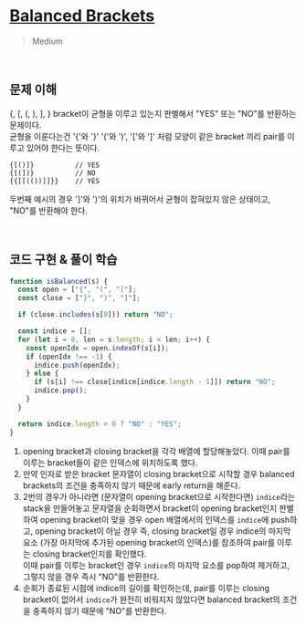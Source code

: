 # [Balanced Brackets](https://www.hackerrank.com/challenges/balanced-brackets/problem?isFullScreen=true)

> Medium

<br />

## 문제 이해

{, [, (, ), ], } bracket이 균형을 이루고 있는지 판별해서 "YES" 또는 "NO"를 반환하는 문제이다.  
균형을 이룬다는건 '{'와 '}' '('와 ')', '['와 ']' 처럼 모양이 같은 bracket 끼리 pair를 이루고 있어야 한다는 뜻이다.

```
{[()]}          // YES
{[(])}          // NO
{{[[(())]]}}    // YES
```

두번째 예시의 경우 ']'와 ')'의 위치가 바뀌어서 균형이 잡혀있지 않은 상태이고, "NO"를 반환해야 한다.

<br />

## 코드 구현 & 풀이 학습

```js
function isBalanced(s) {
  const open = ["{", "(", "["];
  const close = ["}", ")", "]"];

  if (close.includes(s[0])) return "NO";

  const indice = [];
  for (let i = 0, len = s.length; i < len; i++) {
    const openIdx = open.indexOf(s[i]);
    if (openIdx !== -1) {
      indice.push(openIdx);
    } else {
      if (s[i] !== close[indice[indice.length - 1]]) return "NO";
      indice.pop();
    }
  }

  return indice.length > 0 ? "NO" : "YES";
}
```

1. opening bracket과 closing bracket을 각각 배열에 할당해놓았다. 이때 pair를 이루는 bracket들이 같은 인덱스에 위치하도록 했다.
2. 만약 인자로 받은 bracket 문자열이 closing bracket으로 시작할 경우 balanced brackets의 조건을 충족하지 않기 때문에 early return을 해준다.
3. 2번의 경우가 아니라면 (문자열이 opening bracket으로 시작한다면) `indice`라는 stack을 만들어놓고 문자열을 순회하면서 bracket이 opening bracket인지 판별하여 opening bracket이 맞을 경우 open 배열에서의 인덱스를 `indice`에 push하고, opening bracket이 아닐 경우 즉, closing bracket일 경우 indice의 마지막 요소 (가장 마지막에 추가된 opening bracket의 인덱스)를 참조하여 pair를 이루는 closing bracket인지를 확인했다.  
   이때 pair를 이루는 bracket인 경우 `indice`의 마지막 요소를 pop하여 제거하고, 그렇지 않을 경우 즉시 "NO"를 반환한다.
4. 순회가 종료된 시점에 indice의 길이를 확인하는데, pair를 이루는 closing bracket이 없어서 `indice`가 완전히 비워지지 않았다면 balanced bracket의 조건을 충족하지 않기 때문에 "NO"를 반환한다.

